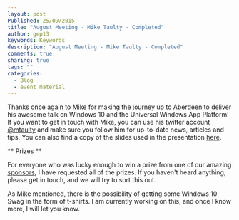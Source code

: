 ```yaml
---
layout: post
Published: 25/09/2015
title: "August Meeting - Mike Taulty - Completed"
author: gep13
keywords: Keywords
description: "August Meeting - Mike Taulty - Completed"
comments: true
sharing: true
tags: ""
categories:
  - Blog
  - event material
---
```


Thanks once again to Mike for making the journey up to Aberdeen to deliver his awesome talk on Windows 10 and the Universal Windows App Platform!  If you want to get in touch with Mike, you can use his twitter account [@mtaulty][Mike_Twitter_Account] and make sure you follow him for up-to-date news, articles and tips. You can also find a copy of the slides used in the presentation [here][Mike_Slides].

** Prizes **

For everyone who was lucky enough to win a prize from one of our amazing [sponsors][sponsors_page], I have requested all of the prizes.  If you haven't heard anything, please get in touch, and we will try to sort this out.

As Mike mentioned, there is the possibility of getting some Windows 10 Swag in the form of t-shirts.  I am currently working on this, and once I know more, I will let you know.

[Mike_Slides]: http://1drv.ms/1NkYYJr
[Mike_Twitter_Account]: https://twitter.com/mtaulty
[sponsors_page]: http://www.aberdeendevelopers.co.uk/sponsors/
